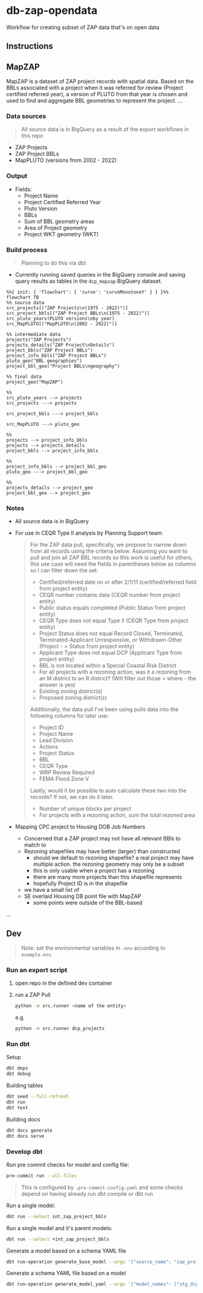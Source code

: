 # db-zap-opendata

Workflow for creating subset of ZAP data that's on open data

## Instructions

## MapZAP

MapZAP is a dataset of ZAP project records with spatial data. Based on the BBLs associated with a project when it was referred for review (Project certified referred year), a version of PLUTO from that year is chosen and used to find and aggregate BBL geometries to represent the project.
...

### Data sources

> All source data is in BigQuery as a result of the export workflows in this repo

- ZAP Projects
- ZAP Project BBLs
- MapPLUTO (versions from 2002 - 2022)

### Output

- Fields:
  - Project Name
  - Project Certified Referred Year
  - Pluto Version
  - BBLs
  - Sum of BBL geometry areas
  - Area of Project geometry
  - Project WKT geometry (WKT)

### Build process

> Planning to do this via dbt

- Currently running saved queries in the BigQuery console and saving query results as tables in the `dcp_mapzap` BigQuery dataset.

```mermaid
%%{ init: { 'flowchart': { 'curve': 'curveMonotoneY' } } }%%
flowchart TB
%% source data
src_projects[("ZAP Projects\n(1975 - 2022)")]
src_project_bbls[("ZAP Project BBLs\n(1975 - 2022)")]
src_pluto_years(PLUTO versions\nby year)
src_MapPLUTO[("MapPLUTO\n(2002 - 2022)")]

%% intermediate data
projects("ZAP Projects")
projects_details("ZAP Project\nDetails")
project_bbls("ZAP Project BBLs")
project_info_bbls("ZAP Project BBLs")
pluto_geo("BBL geographies")
project_bbl_geo("Project BBLs\ngeography")

%% final data
project_geo("MapZAP")

%% 
src_pluto_years --> projects
src_projects ---> projects

src_project_bbls ---> project_bbls

src_MapPLUTO ---> pluto_geo

%% 
projects --> project_info_bbls
projects --> projects_details
project_bbls --> project_info_bbls

%% 
project_info_bbls --> project_bbl_geo
pluto_geo ---> project_bbl_geo

%% 
projects_details --> project_geo
project_bbl_geo --> project_geo
```

### Notes

- All source data is in BigQuery
- For use in CEQR Type II analysis by Planning Support team:
  > For the ZAP data pull, specifically, we propose to narrow down from all records using the criteria below. Assuming you want to pull and join all ZAP BBL records so this work is useful for others, this use case will need the fields in parentheses below as columns so I can filter down the set:
  >
  > - Certified/referred date on or after 2/1/11 (certified/referred field from project entity)
  > - CEQR number contains data (CEQR number from project entity)
  > - Public status equals completed (Public Status from project entity)
  > - CEQR Type does not equal Type II (CEQR Type from project entity)
  > - Project Status does not equal Record Closed, Terminated, Terminated-Applicant Unresponsive, or Withdrawn-Other (Project -   > Status from project entity)
  > - Applicant Type does not equal DCP (Applicant Type from project entity)
  > - BBL is not located within a Special Coastal Risk District
  > - For all projects with a rezoning action, was it a rezoning from an M district to an R district? (Will filter out those > where - the answer is yes)
  > - Existing zoning district(s)
  > - Proposed zoning district(s)
  >
  > Additionally, the data pull I’ve been using pulls data into the following columns for later use:
  >
  > - Project ID
  > - Project Name
  > - Lead Division
  > - Actions
  > - Project Status
  > - BBL
  > - CEQR Type
  > - WRP Review Required
  > - FEMA Flood Zone V
  >
  > Lastly, would it be possible to auto calculate these two into the records? If not, we can do it later.
  >
  > - Number of unique blocks per project
  > - For projects with a rezoning action, sum the total rezoned area

- Mapping CPC project to Housing DOB Job Numbers
  - Concerned that a ZAP project may not have all relevant BBls to match to
  - Rezoning shapefiles may have better (larger) than constructed
    - should we default to rezoning shapefile? a real project may have multiple action. the rezoning geometry may only be a subset
    - this is only usable when a project has a rezoning
    - there are many more projects than this shapefile represents
    - hopefully Project ID is in the shapefile
  - we have a small list of
  - SE overlaid Housing DB point file with MapZAP
    - some points were outside of the BBL-based

...

## Dev

> Note: set the environmental variables in `.env` according to `example.env`.

### Run an export script

1. open repo in the defined dev container

2. run a ZAP Pull

    ```bash
    python -m src.runner <name of the entity>
    ```

    e.g.

    ```bash
    python -m src.runner dcp_projects
    ```

### Run dbt

Setup

```bash
dbt deps
dbt debug
```

Building tables

```bash
dbt seed --full-refresh
dbt run
dbt test
```

Building docs

```bash
dbt docs generate
dbt docs serve
```

### Develop dbt

Run pre commit checks for model and config file:

```bash
pre-commit run --all-files
```

> This is configured by `.pre-commit-config.yaml` and some checks depend on having already run dbt compile or dbt run

Run a single model:

```bash
dbt run --select int_zap_project_bbls
```

Run a single model and it's parent models:

```bash
dbt run --select +int_zap_project_bbls
```

Generate a model based on a schema YAML file

```bash
dbt run-operation generate_base_model --args '{"source_name": "zap_projects", "table_name": "20230515"}'
```

Generate a schema YAML file based on a model

```bash
dbt run-operation generate_model_yaml --args '{"model_names": ["stg_dcp__zap_project_bbls"]}'
```
